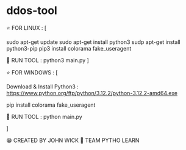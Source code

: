 # ddos-tool


⭐ FOR LINUX : [

sudo apt-get update
sudo apt-get install python3
sudp apt-get install python3-pip
pip3 install colorama fake_useragent

🧨 RUN TOOL : python3 main.py
]

⭐ FOR WINDOWS : [

Download & Install Python3 : https://www.python.org/ftp/python/3.12.2/python-3.12.2-amd64.exe

pip install colorama fake_useragent

🧨 RUN TOOL : python main.py

]

😁 CREATED BY JOHN WICK
 🍕 TEAM PYTHO LEARN
